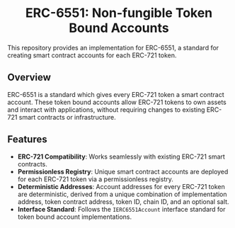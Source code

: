 # <h1 align="center"> ERC-6551: Non-fungible Token Bound Accounts </h1>

This repository provides an implementation for ERC-6551, a standard for creating smart contract accounts for each ERC-721 token.

## Overview

ERC-6551 is a standard which gives every ERC-721 token a smart contract account. These token bound accounts allow ERC-721 tokens to own assets and interact with applications, without requiring changes to existing ERC-721 smart contracts or infrastructure.

## Features

- **ERC-721 Compatibility**: Works seamlessly with existing ERC-721 smart contracts.
- **Permissionless Registry**: Unique smart contract accounts are deployed for each ERC-721 token via a permissionless registry.
- **Deterministic Addresses**: Account addresses for every ERC-721 token are deterministic, derived from a unique combination of implementation address, token contract address, token ID, chain ID, and an optional salt.
- **Interface Standard**: Follows the `IERC6551Account` interface standard for token bound account implementations.

